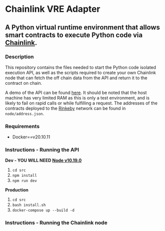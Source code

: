 # Chainlink VRE Adapter

## A Python virtual runtime environment that allows smart contracts to execute Python code via [Chainlink](https://docs.chain.link/chainlink-nodes).

### Description

This repository contains the files needed to start the Python code isolated execution API, as well as the scripts required to create your own Chainlink node that can fetch the off chain data from the API and return it to the contract on chain.

A demo of the API can be found [here](http://137.184.33.37/). It should be noted that the host machine has very limited RAM as this is only a test environment, and is likely to fail on rapid calls or while fulfilling a request. The addresses of the contracts deployed to the [Rinkeby](https://www.rinkeby.io) network can be found in `node/address.json`.

### Requirements

-   Docker==v20.10.11

### Instructions - Running the API

**Dev - YOU WILL NEED [Node v10.19.0](https://nodejs.org/en/)**

1. `cd src`
2. `npm install`
3. `npm run dev`

**Production**

1. `cd src`
2. `bash install.sh`
3. `docker-compose up --build -d`

### Instructions - Running the Chainlink node
